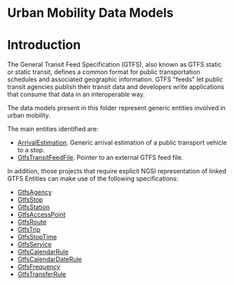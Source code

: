 # Urban Mobility Data Models

# Introduction

The General Transit Feed Specification (GTFS), also known as GTFS static or static transit,
defines a common format for public transportation schedules and associated geographic information.
GTFS "feeds" let public transit agencies publish their transit data and developers write applications that consume
that data in an interoperable way.

The data models present in this folder represent generic entities involved in urban mobility.

The main entities identified are:

+ [ArrivalEstimation](../ArrivalEstimation/doc/spec.md). Generic arrival estimation of a public transport vehicle to a stop.
+ [GtfsTransitFeedFile](../GtfsTransitFeedFile/doc/spec.md). Pointer to an external GTFS feed file.

In addition, those projects that require explicit NGSI representation of linked GTFS Entities can make use of the following specifications:

+ [GtfsAgency](https://github.com/Fiware/dataModels/tree/master/specs/UrbanMobility/GtfsAgency/doc/spec.md)
+ [GtfsStop](https://github.com/Fiware/dataModels/tree/master/specs/UrbanMobility/GtfsStop/doc/spec.md)
+ [GtfsStation](https://github.com/Fiware/dataModels/tree/master/specs/UrbanMobility/GtfsStation/doc/spec.md)
+ [GtfsAccessPoint](https://github.com/Fiware/dataModels/tree/master/specs/UrbanMobility/GtfsAccessPoint/doc/spec.md)
+ [GtfsRoute](https://github.com/Fiware/dataModels/tree/master/specs/UrbanMobility/GtfsRoute/doc/spec.md)
+ [GtfsTrip](https://github.com/Fiware/dataModels/tree/master/specs/UrbanMobility/GtfsTrip/doc/spec.md)
+ [GtfsStopTime](https://github.com/Fiware/dataModels/tree/master/specs/UrbanMobility/GtfsStopTime/doc/spec.md)
+ [GtfsService](https://github.com/Fiware/dataModels/tree/master/specs/UrbanMobility/GtfsService/doc/spec.md)
+ [GtfsCalendarRule](https://github.com/Fiware/dataModels/tree/master/specs/UrbanMobility/GtfsCalendarRule/doc/spec.md)
+ [GtfsCalendarDateRule](https://github.com/Fiware/dataModels/tree/master/specs/UrbanMobility/GtfsCalendarDateRule/doc/spec.md)
+ [GtfsFrequency](https://github.com/Fiware/dataModels/tree/master/specs/UrbanMobility/GtfsFrequency/doc/spec.md)
+ [GtfsTransferRule](https://github.com/Fiware/dataModels/tree/master/specs/UrbanMobility/GtfsTransferRule/doc/spec.md)
